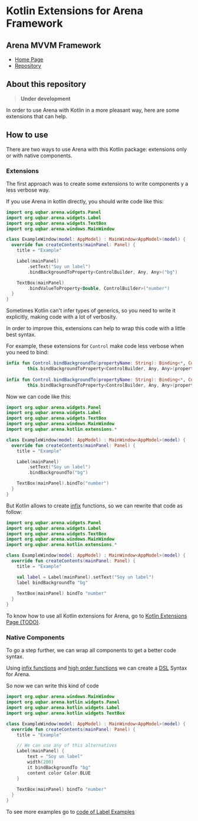 # Kotlin Extensions for Arena Framework


## Arena MVVM Framework

* [Home Page](http://arena.uqbar-project.org)
* [Repository](https://github.com/uqbar-project/arena)

## About this repository

> **Under development** 

In order to use Arena with Kotlin in a more pleasant way,
here are some extensions that can help.

## How to use

There are two ways to use Arena with this Kotlin package: extensions only or with native components.

### Extensions

The first approach was to create some extensions to write components y a less verbose way.

If you use Arena in kotlin directly, you should write code like this:

```kt
import org.uqbar.arena.widgets.Panel
import org.uqbar.arena.widgets.Label
import org.uqbar.arena.widgets.TextBox
import org.uqbar.arena.windows.MainWindow

class ExampleWindow(model: AppModel) : MainWindow<AppModel>(model) {
  override fun createContents(mainPanel: Panel) {
    title = "Example" 

    Label(mainPanel)
        .setText("Soy un label")
        .bindBackgroundToProperty<ControlBuilder, Any, Any>("bg")

    TextBox(mainPanel)
        .bindValueToProperty<Double, ControlBuilder>("number")
  }
}
```

Sometimes Kotlin can't infer types of generics, so you need to write it explicitly,
making code with a lot of verbosity.

In order to improve this, extensions can help to wrap this code with a little best syntax.

For example, these extensions for `Control` make code less verbose when you need to bind:

```kt
infix fun Control.bindBackgroundTo(propertyName: String): Binding<*, Control, ControlBuilder> =
        this.bindBackgroundToProperty<ControlBuilder, Any, Any>(propertyName)
        
infix fun Control.bindBackgroundTo(propertyName: String): Binding<*, Control, ControlBuilder> =
        this.bindBackgroundToProperty<ControlBuilder, Any, Any>(propertyName)
```

Now we can code like this: 

```kt
import org.uqbar.arena.widgets.Panel
import org.uqbar.arena.widgets.Label
import org.uqbar.arena.widgets.TextBox
import org.uqbar.arena.windows.MainWindow
import org.uqbar.arena.kotlin.extensions.*

class ExampleWindow(model: AppModel) : MainWindow<AppModel>(model) {
  override fun createContents(mainPanel: Panel) {
    title = "Example" 

    Label(mainPanel)
        .setText("Soy un label")
        .bindBackgroundTo("bg")

    TextBox(mainPanel).bindTo("number")
  }
}
```

But Kotlin allows to create
[infix](https://kotlinlang.org/docs/reference/functions.html#infix-notation)
functions, so we can rewrite that code as follow:

```kt
import org.uqbar.arena.widgets.Panel
import org.uqbar.arena.widgets.Label
import org.uqbar.arena.widgets.TextBox
import org.uqbar.arena.windows.MainWindow
import org.uqbar.arena.kotlin.extensions.*

class ExampleWindow(model: AppModel) : MainWindow<AppModel>(model) {
  override fun createContents(mainPanel: Panel) {
    title = "Example" 

    val label = Label(mainPanel).setText("Soy un label")
    label bindBackgroundTo "bg"
    
    TextBox(mainPanel) bindTo "number"
  }
}
```

To know how to use all Kotlin extensions for Arena, go to [Kotlin Extensions Page (TODO)](#).

### Native Components

To go a step further, we can wrap all components to get a better code syntax.

Using [infix functions](https://kotlinlang.org/docs/reference/functions.html#infix-notation)
and
[high order functions](https://kotlinlang.org/docs/reference/lambdas.html)
we can create a [DSL](https://en.wikipedia.org/wiki/Domain-specific_language)
Syntax for Arena.

So now we can write this kind of code

```kt
import org.uqbar.arena.windows.MainWindow
import org.uqbar.arena.kotlin.widgets.Panel
import org.uqbar.arena.kotlin.widgets.Label
import org.uqbar.arena.kotlin.widgets.TextBox

class ExampleWindow(model: AppModel) : MainWindow<AppModel>(model) {
  override fun createContents(mainPanel: Panel) {
    title = "Example" 

    // We can use any of this alternatives
    Label(mainPanel) {
        text = "Soy un label"
        width(200)
        it bindBackgroundTo "bg"
        content color Color.BLUE
    }
    
    TextBox(mainPanel) bindTo "number"
  }
}
```

To see more examples go to [code of Label Examples](./src/main/java/examples/kotlin)
